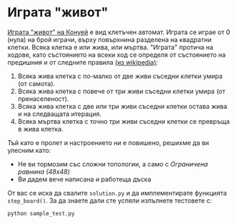 # Играта "живот"

[Играта "живот" на Конуей](http://en.wikipedia.org/wiki/Conway's_Game_of_Life) е вид клетъчен автомат. Играта се играе от 0 (нула) на брой играчи, върху повърхнина разделена на квадратни клетки. 
Всяка клетка е или жива, или мъртва. "Играта" протича на ходове, като състоянието на всеки ход се определя от състоянието на предишния и от следните правила [(из wikipedia)](http://en.wikipedia.org/wiki/Conway's_Game_of_Life#Rules):

1. Всяка жива клетка с по-малко от две живи съседни клетки умира (от самота).
2. Всяка жива клетка с повече от три живи съседни клетки умира (от пренаселеност).
3. Всяка жива клетка с две или три живи съседни клетки остава жива и на следващата итерация.
4. Всяка мъртва клетка с точно три живи съседни клетки се превръща в жива клетка.

Тъй като е пролет и настроението ни е повишено, решихме да ви улесним като:
* Не ви тормозим със сложни топологии, а само с _Ограничена равнина (48x48)_
* Ви дадем вече написана и работеща дъска

От вас се иска да свалите `solution.py` и да имплементирате функцията `step_board()`.
За да знаете дали сте успяли изпълнете тестовете с:

    python sample_test.py


